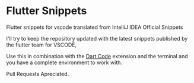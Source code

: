 # Flutter Snippets
Flutter snippets for vscode translated from IntelliJ IDEA Official Snippets

I'll try to keep the repository updated with the latest snippets published by the flutter team for VSCODE,

Use this in combination with the [Dart Code](https://marketplace.visualstudio.com/items?itemName=Dart-Code.dart-code) extension and the terminal and you have a complete environment to work with.

Pull Requests Apreciated.
